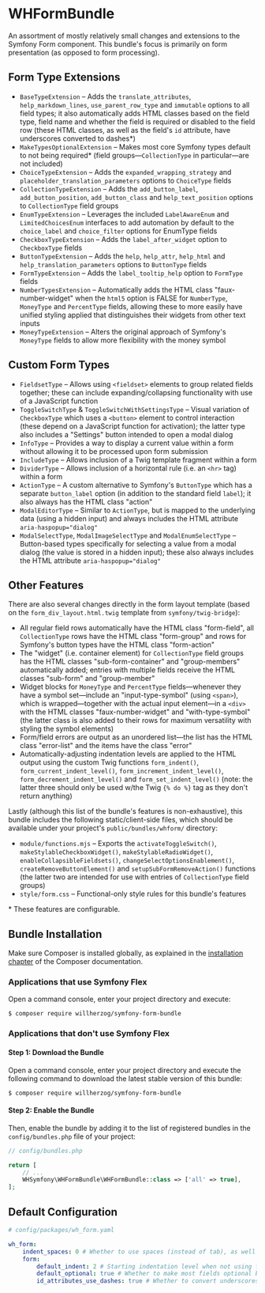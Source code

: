 # WHFormBundle
An assortment of mostly relatively small changes and extensions to the Symfony Form component.
This bundle's focus is primarily on form presentation (as opposed to form processing).

## Form Type Extensions

* `BaseTypeExtension` – Adds the `translate_attributes`, `help_markdown_lines`, `use_parent_row_type` and `immutable` options to all field types; it also automatically adds HTML classes based on the field type, field name and whether the field is required or disabled to the field row (these HTML classes, as well as the field's `id` attribute, have underscores converted to dashes*)
* `MakeTypesOptionalExtension` – Makes most core Symfony types default to not being required* (field groups—`CollectionType` in particular—are not included)
* `ChoiceTypeExtension` – Adds the `expanded_wrapping_strategy` and `placeholder_translation_parameters` options to `ChoiceType` fields
* `CollectionTypeExtension`  – Adds the `add_button_label`, `add_button_position`, `add_button_class` and `help_text_position` options to `CollectionType` field groups
* `EnumTypeExtension` – Leverages the included `LabelAwareEnum` and `LimitedChoicesEnum` interfaces to add automation by default to the `choice_label` and `choice_filter` options for EnumType fields
* `CheckboxTypeExtension` – Adds the `label_after_widget` option to `CheckboxType` fields
* `ButtonTypeExtension` – Adds the `help`, `help_attr`, `help_html` and `help_translation_parameters` options to `ButtonType` fields
* `FormTypeExtension` – Adds the `label_tooltip_help` option to `FormType` fields
* `NumberTypesExtension` – Automatically adds the HTML class "faux-number-widget" when the `html5` option is FALSE for `NumberType`, `MoneyType` and `PercentType` fields, allowing these to more easily have unified styling applied that distinguishes their widgets from other text inputs
* `MoneyTypeExtension` – Alters the original approach of Symfony's `MoneyType` fields to allow more flexibility with the money symbol

## Custom Form Types

* `FieldsetType` – Allows using `<fieldset>` elements to group related fields together; these can include expanding/collapsing functionality with use of a JavaScript function
* `ToggleSwitchType` & `ToggleSwitchWithSettingsType` – Visual variation of `CheckboxType` which uses a `<button>` element to control interaction (these depend on a JavaScript function for activation); the latter type also includes a "Settings" button intended to open a modal dialog
* `InfoType` – Provides a way to display a current value within a form without allowing it to be processed upon form submission
* `IncludeType` – Allows inclusion of a Twig template fragment within a form
* `DividerType` – Allows inclusion of a horizontal rule (i.e. an `<hr>` tag) within a form
* `ActionType` – A custom alternative to Symfony's `ButtonType` which has a separate `button_label` option (in addition to the standard field `label`); it also always has the HTML class "action"
* `ModalEditorType` – Similar to `ActionType`, but is mapped to the underlying data (using a hidden input) and always includes the HTML attribute `aria-haspopup="dialog"`
* `ModalSelectType`, `ModalImageSelectType` and `ModalEnumSelectType` – Button-based types specifically for selecting a value from a modal dialog (the value is stored in a hidden input); these also always includes the HTML attribute `aria-haspopup="dialog"`

## Other Features

There are also several changes directly in the form layout template (based on the `form_div_layout.html.twig` template from `symfony/twig-bridge`):

* All regular field rows automatically have the HTML class "form-field", all `CollectionType` rows have the HTML class "form-group" and rows for Symfony's button types have the HTML class "form-action"
* The "widget" (i.e. container element) for `CollectionType` field groups has the HTML classes "sub-form-container" and "group-members" automatically added; entries with multiple fields receive the HTML classes "sub-form" and "group-member"
* Widget blocks for `MoneyType` and `PercentType` fields—whenever they have a symbol set—include an "input-type-symbol" (using `<span>`), which is wrapped—together with the actual input element—in a `<div>` with the HTML classes "faux-number-widget" and "with-type-symbol" (the latter class is also added to their rows for maximum versatility with styling the symbol elements)
* Form/field errors are output as an unordered list—the list has the HTML class "error-list" and the items have the class "error"
* Automatically-adjusting indentation levels are applied to the HTML output using the custom Twig functions `form_indent()`, `form_current_indent_level()`, `form_increment_indent_level()`, `form_decrement_indent_level()` and `form_set_indent_level()` (note: the latter three should only be used w/the Twig `{% do %}` tag as they don't return anything)

Lastly (although this list of the bundle's features is non-exhaustive), this bundle includes the following static/client-side files, which should be available under your project's `public/bundles/whform/` directory:

* `module/functions.mjs` – Exports the `activateToggleSwitch()`, `makeStylableCheckboxWidget()`, `makeStylableRadioWidget()`, `enableCollapsibleFieldsets()`, `changeSelectOptionsEnablement()`, `createRemoveButtonElement()` and `setupSubFormRemoveAction()` functions (the latter two are intended for use with entries of `CollectionType` field groups)
* `style/form.css` – Functional-only style rules for this bundle's features

\* These features are configurable.


## Bundle Installation

Make sure Composer is installed globally, as explained in the
[installation chapter](https://getcomposer.org/doc/00-intro.md)
of the Composer documentation.

### Applications that use Symfony Flex

Open a command console, enter your project directory and execute:

```console
$ composer require willherzog/symfony-form-bundle
```

### Applications that don't use Symfony Flex

#### Step 1: Download the Bundle

Open a command console, enter your project directory and execute the
following command to download the latest stable version of this bundle:

```console
$ composer require willherzog/symfony-form-bundle
```

#### Step 2: Enable the Bundle

Then, enable the bundle by adding it to the list of registered bundles
in the `config/bundles.php` file of your project:

```php
// config/bundles.php

return [
    // ...
    WHSymfony\WHFormBundle\WHFormBundle::class => ['all' => true],
];
```

## Default Configuration

```yaml
# config/packages/wh_form.yaml

wh_form:
    indent_spaces: 0 # Whether to use spaces (instead of tab), as well as how many, for each indentation level
    form:
        default_indent: 2 # Starting indentation level when not using form_set_indent_level(x) (or after calling it without an argument)
        default_optional: true # Whether to make most fields optional by default
        id_attributes_use_dashes: true # Whether to convert underscores in field names to dashes (for use with the HTML "id" attribute on the field widget)
```
